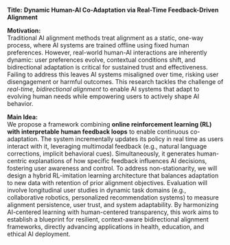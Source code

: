 **Title:** **Dynamic Human-AI Co-Adaptation via Real-Time Feedback-Driven Alignment**  

**Motivation:**  
Traditional AI alignment methods treat alignment as a static, one-way process, where AI systems are trained offline using fixed human preferences. However, real-world human-AI interactions are inherently dynamic: user preferences evolve, contextual conditions shift, and bidirectional adaptation is critical for sustained trust and effectiveness. Failing to address this leaves AI systems misaligned over time, risking user disengagement or harmful outcomes. This research tackles the challenge of *real-time, bidirectional alignment* to enable AI systems that adapt to evolving human needs while empowering users to actively shape AI behavior.  

**Main Idea:**  
We propose a framework combining **online reinforcement learning (RL) with interpretable human feedback loops** to enable continuous co-adaptation. The system incrementally updates its policy in real time as users interact with it, leveraging multimodal feedback (e.g., natural language corrections, implicit behavioral cues). Simultaneously, it generates human-centric explanations of how specific feedback influences AI decisions, fostering user awareness and control. To address non-stationarity, we will design a hybrid RL-imitation learning architecture that balances adaptation to new data with retention of prior alignment objectives. Evaluation will involve longitudinal user studies in dynamic task domains (e.g., collaborative robotics, personalized recommendation systems) to measure alignment persistence, user trust, and system adaptability. By harmonizing AI-centered learning with human-centered transparency, this work aims to establish a blueprint for resilient, context-aware bidirectional alignment frameworks, directly advancing applications in health, education, and ethical AI deployment.